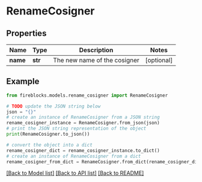 # RenameCosigner


## Properties

Name | Type | Description | Notes
------------ | ------------- | ------------- | -------------
**name** | **str** | The new name of the cosigner | [optional] 

## Example

```python
from fireblocks.models.rename_cosigner import RenameCosigner

# TODO update the JSON string below
json = "{}"
# create an instance of RenameCosigner from a JSON string
rename_cosigner_instance = RenameCosigner.from_json(json)
# print the JSON string representation of the object
print(RenameCosigner.to_json())

# convert the object into a dict
rename_cosigner_dict = rename_cosigner_instance.to_dict()
# create an instance of RenameCosigner from a dict
rename_cosigner_from_dict = RenameCosigner.from_dict(rename_cosigner_dict)
```
[[Back to Model list]](../README.md#documentation-for-models) [[Back to API list]](../README.md#documentation-for-api-endpoints) [[Back to README]](../README.md)


